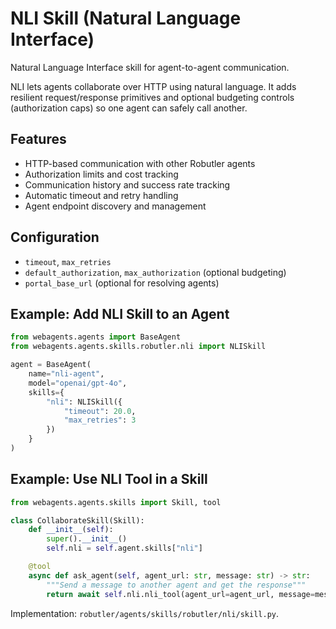 # NLI Skill (Natural Language Interface)

Natural Language Interface skill for agent-to-agent communication.

NLI lets agents collaborate over HTTP using natural language. It adds resilient request/response primitives and optional budgeting controls (authorization caps) so one agent can safely call another.

## Features
- HTTP-based communication with other Robutler agents
- Authorization limits and cost tracking
- Communication history and success rate tracking
- Automatic timeout and retry handling
- Agent endpoint discovery and management

## Configuration
- `timeout`, `max_retries`
- `default_authorization`, `max_authorization` (optional budgeting)
- `portal_base_url` (optional for resolving agents)

## Example: Add NLI Skill to an Agent
```python
from webagents.agents import BaseAgent
from webagents.agents.skills.robutler.nli import NLISkill

agent = BaseAgent(
    name="nli-agent",
    model="openai/gpt-4o",
    skills={
        "nli": NLISkill({
            "timeout": 20.0,
            "max_retries": 3
        })
    }
)
```

## Example: Use NLI Tool in a Skill
```python
from webagents.agents.skills import Skill, tool

class CollaborateSkill(Skill):
    def __init__(self):
        super().__init__()
        self.nli = self.agent.skills["nli"]

    @tool
    async def ask_agent(self, agent_url: str, message: str) -> str:
        """Send a message to another agent and get the response"""
        return await self.nli.nli_tool(agent_url=agent_url, message=message)
```

Implementation: `robutler/agents/skills/robutler/nli/skill.py`.